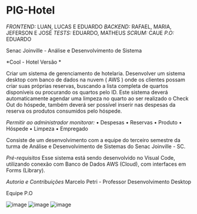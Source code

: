 # PIG-Hotel

*FRONTEND:* LUAN, LUCAS E EDUARDO
*BACKEND:* RAFAEL, MARIA, JEFERSON E JOSÉ
*TESTS:* EDUARDO, MATHEUS
*SCRUM:* CAUE
*P.O:* EDUARDO

Senac Joinville - Análise e Desenvolvimento de Sistema

*Cool - Hotel Versão *

Criar um sistema de gerenciamento de hotelaria. Desenvolver um sistema 
desktop com banco de dados na nuvem ( AWS ) onde os clientes possam criar 
suas próprias reservas, buscando a lista completa de quartos disponíveis ou 
procurando os quartos pelo ID. Este sistema deverá automaticamente agendar 
uma limpeza no quarto ao ser realizado o Check Out do hóspede, também 
deverá ser possível inserir nas despesas da reserva os produtos consumidos 
pelo hóspede.

*Permitir ao administrador monitorar:*
• Despesas
• Reservas
• Produto
• Hóspede
• Limpeza
• Empregado

Consiste de um desenvolvimento com a equipe do terceiro semestre da turma de 
Análise e Desenvolvimento de Sistemas do Senac Joinville - SC.

*Pré-requisitos*
Esse sistema está sendo desenvolvido no Visual Code, utilizando conexão com Banco 
de Dados AWS (Cloud), com interfaces em Forms (Library).

*Autoria e Contribuições*
Marcelo Petri - Professor Desenvolvimento Desktop

Equipe
P.O

![image](https://user-images.githubusercontent.com/88409973/175750049-cd4689b2-05af-4326-825c-c2c76bf18ca4.png)
![image](https://user-images.githubusercontent.com/88409973/175750088-97513d51-5a34-417e-be67-6e29c3df8b46.png)
![image](https://user-images.githubusercontent.com/88409973/175750103-0757a6d7-6a80-4973-9510-2da377feb0fb.png)


